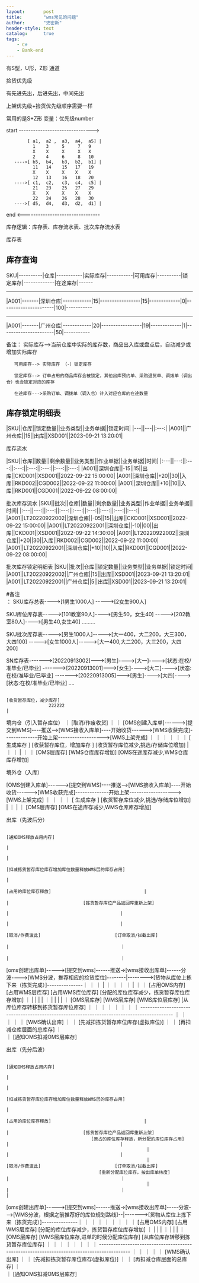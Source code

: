 ```yaml
---
layout:       post
title:        "wms常见的问题"
author:       "史密斯"
header-style: text
catalog:      true
tags:
    - C#
    - Bank-end
---
```


有S型，U形，Z形 通道

捡货优先级

有先进先出，后进先出，中间先出


上架优先级+捡货优先级顺序需要一样

常用的是S+Z形
变量：优先级number

start ------------------------------->

            [ a1,  a2 ,  a3,  a4,  a5] |
              1    3     5     7   9
              X    X     X     X   X
              2    4     6     8   10
       ---->[ b5,  b4,   b3,  b2,  b1] |
              11   14    15   17   19
              X    X     X    X    X
              12   13    16   18   20
       ---->[ c1,  c2,   c3,  c4,  c5] |
              21   23    25   27   29
              X    X     X    X    X
              22   24    26   28   30
       ---->[ d5,  d4,   d3,  d2,  d1] |
       
   end <--------------------------------


   
库存逻辑：库存表、库存流水表、批次库存流水表



库存表

库存查询
------

SKU|----------|仓库|-----------|实际库存|-----------|可用库存|----------|锁定库存|-------------|在途库存|------

---------------------------------------------------------------------------------------------------------

|A001|-------|深圳仓库|------------|15|-----------------|15|-------------|0|----------------------|100|-----------

---------------------------------------------------------------------------------------------------------

|A001|-------|广州仓库|------------|20|-----------------|19|-------------|1|----------------------|50|-----------

备注：  实际库存-->当前仓库中实际的库存数，商品出入库或盘点后，自动减少或增加实际库存


       可用库存--> 实际库存 （-）锁定库存

       锁定库存--> 订单占用的商品库存会被锁定，其他出库预约单、采购退货单、调拨单（调出仓）也会锁定对应的库存

       在途库存--->采购订单、调拨单（调入仓）计入对应仓库的在途数量








库存锁定明细表
-----------


|SKU||仓库||锁定数量||业务类型||业务单据||锁定时间|
|---||---||:---:|
|A001||广州仓库||15||出库||XSD001||2023-09-21 13:20:01|






库存流水

|SKU||仓库||数量||剩余数量||业务类型||作业单据||业务单据||时间|
|:---||---:||:---:||:---:||:---:||:---:||:---:||:---:|
|A001||深圳仓库||-15||15||出库||CKD001||XSD001||2022-09-22 15:00:00|
|A001||深圳仓库||+20||30||入库||RKD002||CGD002||2022-09-22 11:00:00|
|A001||深圳仓库||+10||10||入库||RKD001||CGD001||2022-09-22 08:00:00|




批次库存流水
|SKU||批次||仓库||数量||剩余数量||业务类型||作业单据||业务单据||时间|
|:---||---:||:---:||:---:||:---:||:---:||:---:||:---:||:---:|
|A001||LT20220922002||深圳仓库||-05||15||出库||CKD001||XSD001||2022-09-22 15:00:00|
|A001||LT20220922001||深圳仓库||-10||00||出库||CKD001||XSD001||2022-09-22 14:30:00|
|A001||LT20220922002||深圳仓库||+20||30||入库||RKD002||CGD002||2022-09-22 11:00:00|
|A001||LT20220922001||深圳仓库||+10||10||入库||RKD001||CGD001||2022-09-22 08:00:00|






批次库存锁定明细表
|SKU||批次||仓库||锁定数量||业务类型||业务单据||锁定时间|
|A001||LT20220922002||广州仓库||15||出库||XSD001||2023-09-21 13:20:01|
|A001||LT20220922001||广州仓库||5||出库||XSD001||2023-09-21 13:20:01|



  

#备注  
：
 SKU库存总表---->[1男生1000人]
          ----->[2女生900人] 

          

SKU库位库存表----->[101教室90人]---->[男生50，女生40]
           ----->[202教室80人]---->[男生40,女生40]
           .........


SKU批次库存表----->[男生1000人]----->[大一400，大二200，大三300，大四100]
           ----->[女生1000人]----->[大一400,大二200，大三200，大四200]



SN库存表------->[20220913002]--->[男生]---->[大一]---->[状态:在校/准毕业/已毕业]
   ------->[20220913001]--->[女生]---->[大二]---->[状态:在校/准毕业/已毕业]
   ------->[20220913005]--->[男生]---->[大四]---->[状态:在校/准毕业/已毕业]
   ....

       
                                                                                [收货暂存库位，减少库存]
                    222222                                                               |
境内仓（引入暂存库位）                                                                       ｜
                                                                                    [取消/作废收货] 
                                                                                          ｜
                                                                                          ｜ 
[OMS创建入库单]------>[提交到WMS]----推送-->[WMS接收入库单]----开始收货------>[WMS收获完成]--------------开始上架------------------->[WMS上架完成]
                ｜                                                           ｜                                                  ｜
                ｜                                                           ｜                                                  ｜
            [ 生成库存 ]                                            [收获暂存库位，增加库存 ]                                [收货暂存库位减少,挑选/存储库位增加]
                |                                                            ｜                                                  ｜
                |                                                            ｜                                                  ｜
            [OMS层库存]                                                 [WMS仓库库存增加]                                   [OMS在途库存减少,WMS仓库库存增加]








境外仓（入库）


[OMS创建入库单]------>[提交到WMS]----推送-->[WMS接收入库单]----开始收货------>[WMS收获完成]--------------开始上架------------------->[WMS上架完成]
                ｜                                                                                                               ｜
                ｜                                                                                                               ｜
            [ 生成库存 ]                                                                                            [收货暂存库位减少,挑选/存储库位增加]
                |                                                                                                                ｜
                |                                                                                                                ｜
            [OMS层库存]                                                                                             [OMS在途库存减少,WMS仓库库存增加]

















出库（先波后分）
                                                                                                                                              

                                                                                                                                          [通知OMS释放占用内存]
                                                                                                                                                |
                                                                                                                                                |
                                                                                                                     [扣减拣货暂存库位库存增加库位数量释放WMS层的库存占用]
                                                                                                                                                |
                                                                                            [占用的库位库存释放]                                   |
                                                                                                     |                            [拣货暂存库位产品返回库重新上架]
                                                                                                     |                                          |
                                                                                                     |                                          |
                                                                                                [取消/作费波此]                            [订单取消/拦截出库]
                                                                                                     |                                          ｜
                                                                                                     |                                          ｜                                 
[oms创建出库单]----->[提交到wms]------推送->[wms接收出库单]------分波---->[WMS分波，推荐相应的捡货库位]--------|-------->[货物从库位上拣下来（拣货完成）]---------------｜
     ｜                                        ｜                             |                                         ｜                                ｜
     ｜                                        ｜                             |                                         ｜                                ｜
[占用OMS内存]                              [占用WMS层库存]                 [占用WMS库位库存]                 [分配的库位库存减少，拣货暂存库位库存增加]              ｜
     |                                         |                             |                                          |                                ｜
     |                                         |                             |                                          |                                ｜
[OMS层库存]                                 [WMS层库存]                    [WMS库位层库存]                 [从库位库存转移到拣货暂存库位库存]                     ｜
                                                                                                                                                         ｜
                                                                                                                                                         ｜
                                                                                                                                                         ｜
                                                                                                                                                         ｜
                                                                                                                                                         ｜                                                                                                                                                                ｜
                                                                                                                                                         ｜
                                                               -------------------------------------------------------------------------------------------
                                                              ｜
                                                              ｜
                                                              ｜
                                                              ｜
                                                              ｜
                                                         [WMS确认出库]
                                                              ｜
                                                              ｜
                                                    [先减扣拣货暂存库位库存(虚拟库位)]
                                                              ｜
                                                              ｜
                                                     [再扣减仓库层面的总库存]
                                                              ｜     
                                                              ｜
                                                     [通知OMS扣减OMS层库存]






























出库（先分后波）
                                                                                                                                              

                                                                                                                                          [通知OMS释放占用内存]
                                                                                                                                                |
                                                                                                                                                |
                                                                                                                     [扣减拣货暂存库位库存增加库位数量释放WMS层的库存占用]
                                                                                                                                                |
                                                                                            [占用的库位库存释放]                                   |
                                                                                                     |                            [拣货暂存库位产品返回库重新上架]
                                    [原占的库位库存释放，新分配的库位库存占用]                              |                                          |
                                                         |                                           |                                          |
                                                         |                                       [取消/作费波此]                            [订单取消/拦截出库]
                                       [重新分配库位库存，按出库单纬度]                                   |                                          ｜
                                                         |                                           |                                          ｜                                                                         |                 
[oms创建出库单]----->[提交到wms]------推送->[wms接收出库单]-----分波--->[WMS分波，根据之前推荐好的库位规划路线]--|------->[货物从库位上拣下来（拣货完成）]---------------｜
     ｜                                        ｜                                                                       ｜                                ｜
     ｜                                        ｜                                                                       ｜                                ｜
[占用OMS内存]                              [占用WMS层库存]                                                 [分配的库位库存减少，拣货暂存库位库存增加]              ｜
     |                                         |                                                                        |                                ｜
     |                                         |                                                                        |                                ｜
[OMS层库存]                  [WMS层库位库存,进单的时候分配库位库存]                                           [从库位库存转移到拣货暂存库位库存]                     ｜
                                                                                                                                                         ｜
                                                                                                                                                         ｜
                                                                                                                                                         ｜
                                                                                                                                                         ｜
                                                                                                                                                         ｜                                                                                                                                                                ｜
                                                                                                                                                         ｜
                                                               -------------------------------------------------------------------------------------------
                                                              ｜
                                                              ｜
                                                              ｜
                                                              ｜
                                                              ｜
                                                         [WMS确认出库]
                                                              ｜
                                                              ｜
                                                    [先减扣拣货暂存库位库存(虚拟库位)]
                                                              ｜
                                                              ｜
                                                     [再扣减仓库层面的总库存]
                                                              ｜     
                                                              ｜
                                                     [通知OMS扣减OMS层库存]






  
